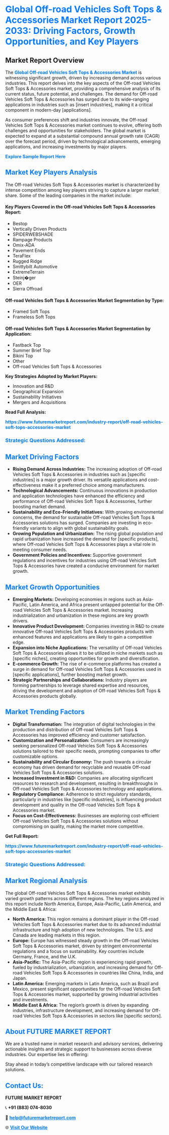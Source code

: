 <h1 style="color: #007BFF;">Global Off-road Vehicles Soft Tops & Accessories Market Report 2025-2033: Driving Factors, Growth Opportunities, and Key Players</h1>

<section id="overview">
<h2>Market Report Overview</h2>
<p>The <a href="https://www.futuremarketreport.com/industry-report/off-road-vehicles-soft-tops-accessories-market" style="color: #007BFF; text-decoration: none;"><strong>Global Off-road Vehicles Soft Tops & Accessories Market</strong></a> is witnessing significant growth, driven by increasing demand across various industries. This report delves into the key aspects of the Off-road Vehicles Soft Tops & Accessories market, providing a comprehensive analysis of its current status, future potential, and challenges. The demand for Off-road Vehicles Soft Tops & Accessories has surged due to its wide-ranging applications in industries such as [insert industries], making it a critical component in modern-day [applications].</p>
<p>As consumer preferences shift and industries innovate, the Off-road Vehicles Soft Tops & Accessories market continues to evolve, offering both challenges and opportunities for stakeholders. The global market is expected to expand at a substantial compound annual growth rate (CAGR) over the forecast period, driven by technological advancements, emerging applications, and increasing investments by major players.</p>
</section>

<section id="overview">
<p><a href="https://www.futuremarketreport.com/request-sample/reportId=126272" style="color: #007BFF; text-decoration: none;"><strong>Explore Sample Report Here</strong></a></p>
</section>

<section id="key-players">
<h2 style="color: #007BFF;">Market Key Players Analysis</h2>
<p>The Off-road Vehicles Soft Tops & Accessories market is characterized by intense competition among key players striving to capture a larger market share. Some of the leading companies in the market include:</p>
<h4>Key Players Covered in the Off-road Vehicles Soft Tops & Accessories Report:</h4>
<ul><li>Bestop</li><li>Vertically Driven Products</li><li>SPIDERWEBSHADE</li><li>Rampage Products</li><li>Omix-ADA</li><li>Pavement Ends</li><li>TeraFlex</li><li>Rugged Ridge</li><li>Smittybilt Automotive</li><li>ExtremeTerrain</li><li>Steinj�ger</li><li>OER</li><li>Sierra Offroad</li></ul>
<h4>Off-road Vehicles Soft Tops & Accessories Market Segmentation by Type:</h4>
<ul><li>Framed Soft Tops</li><li>Frameless Soft Tops</li></ul>

<h4>Off-road Vehicles Soft Tops & Accessories Market Segmentation by Application:</h4>
<ul><li>Fastback Top</li><li>Summer Brief Top</li><li>Bikini Top</li><li>Other</li><li>Off-road Vehicles Soft Tops &amp; Accessories</li></ul>
<p><strong>Key Strategies Adopted by Market Players:</strong></p>
<ul>
<li>Innovation and R&D</li>
<li>Geographical Expansion</li>
<li>Sustainability Initiatives</li>
<li>Mergers and Acquisitions</li>
</ul>
</section>

<section>
<p><strong>Read Full Analysis: </strong></p><a href="https://www.futuremarketreport.com/industry-report/off-road-vehicles-soft-tops-accessories-market" style="color: #007BFF; text-decoration: none;"><strong>https://www.futuremarketreport.com/industry-report/off-road-vehicles-soft-tops-accessories-market</strong></a>
<h3 style="color: #007BFF;">Strategic Questions Addressed:</h3>
</section>

<section id="driving-factors">
<h2 style="color: #007BFF;">Market Driving Factors</h2>
<ul>
<li><strong>Rising Demand Across Industries:</strong> The increasing adoption of Off-road Vehicles Soft Tops & Accessories in industries such as [specific industries] is a major growth driver. Its versatile applications and cost-effectiveness make it a preferred choice among manufacturers.</li>
<li><strong>Technological Advancements:</strong> Continuous innovations in production and application technologies have enhanced the efficiency and performance of Off-road Vehicles Soft Tops & Accessories, further boosting market demand.</li>
<li><strong>Sustainability and Eco-Friendly Initiatives:</strong> With growing environmental concerns, the demand for sustainable Off-road Vehicles Soft Tops & Accessories solutions has surged. Companies are investing in eco-friendly variants to align with global sustainability goals.</li>
<li><strong>Growing Population and Urbanization:</strong> The rising global population and rapid urbanization have increased the demand for [specific products], where Off-road Vehicles Soft Tops & Accessories plays a vital role in meeting consumer needs.</li>
<li><strong>Government Policies and Incentives:</strong> Supportive government regulations and incentives for industries using Off-road Vehicles Soft Tops & Accessories have created a conducive environment for market growth.</li>
</ul>
</section>

<section id="growth-opportunities">
<h2 style="color: #007BFF;">Market Growth Opportunities</h2>
<ul>
<li><strong>Emerging Markets:</strong> Developing economies in regions such as Asia-Pacific, Latin America, and Africa present untapped potential for the Off-road Vehicles Soft Tops & Accessories market. Increasing industrialization and urbanization in these regions are key growth drivers.</li>
<li><strong>Innovative Product Development:</strong> Companies investing in R&D to create innovative Off-road Vehicles Soft Tops & Accessories products with enhanced features and applications are likely to gain a competitive edge.</li>
<li><strong>Expansion into Niche Applications:</strong> The versatility of Off-road Vehicles Soft Tops & Accessories allows it to be utilized in niche markets such as [specific niches], creating opportunities for growth and diversification.</li>
<li><strong>E-commerce Growth:</strong> The rise of e-commerce platforms has created a surge in demand for Off-road Vehicles Soft Tops & Accessories used in [specific applications], further boosting market growth.</li>
<li><strong>Strategic Partnerships and Collaborations:</strong> Industry players are forming partnerships to leverage shared expertise and resources, driving the development and adoption of Off-road Vehicles Soft Tops & Accessories products globally.</li>
</ul>
</section>

<section id="trending-factors">
<h2 style="color: #007BFF;">Market Trending Factors</h2>
<ul>
<li><strong>Digital Transformation:</strong> The integration of digital technologies in the production and distribution of Off-road Vehicles Soft Tops & Accessories has improved efficiency and customer satisfaction.</li>
<li><strong>Customization and Personalization:</strong> Consumers are increasingly seeking personalized Off-road Vehicles Soft Tops & Accessories solutions tailored to their specific needs, prompting companies to offer customizable options.</li>
<li><strong>Sustainability and Circular Economy:</strong> The push towards a circular economy has driven demand for recyclable and reusable Off-road Vehicles Soft Tops & Accessories solutions.</li>
<li><strong>Increased Investment in R&D:</strong> Companies are allocating significant resources to research and development, resulting in breakthroughs in Off-road Vehicles Soft Tops & Accessories technology and applications.</li>
<li><strong>Regulatory Compliance:</strong> Adherence to strict regulatory standards, particularly in industries like [specific industries], is influencing product development and quality in the Off-road Vehicles Soft Tops & Accessories market.</li>
<li><strong>Focus on Cost-Effectiveness:</strong> Businesses are exploring cost-efficient Off-road Vehicles Soft Tops & Accessories solutions without compromising on quality, making the market more competitive.</li>
</ul>
</section>

<section>
<p><strong>Get Full Report: </strong></p><a href="https://www.futuremarketreport.com/industry-report/off-road-vehicles-soft-tops-accessories-market" style="color: #007BFF; text-decoration: none;"><strong>https://www.futuremarketreport.com/industry-report/off-road-vehicles-soft-tops-accessories-market</strong></a>
<h3 style="color: #007BFF;">Strategic Questions Addressed:</h3>
</section>


<section id="regional-analysis">
<h2 style="color: #007BFF;">Market Regional Analysis</h2>
<p>The global Off-road Vehicles Soft Tops & Accessories market exhibits varied growth patterns across different regions. The key regions analyzed in this report include North America, Europe, Asia-Pacific, Latin America, and the Middle East & Africa:</p>
<ul>
<li><strong>North America:</strong> This region remains a dominant player in the Off-road Vehicles Soft Tops & Accessories market due to its advanced industrial infrastructure and high adoption of new technologies. The U.S. and Canada are leading markets in this region.</li>
<li><strong>Europe:</strong> Europe has witnessed steady growth in the Off-road Vehicles Soft Tops & Accessories market, driven by stringent environmental regulations and a focus on sustainability. Key countries include Germany, France, and the U.K.</li>
<li><strong>Asia-Pacific:</strong> The Asia-Pacific region is experiencing rapid growth, fueled by industrialization, urbanization, and increasing demand for Off-road Vehicles Soft Tops & Accessories in countries like China, India, and Japan.</li>
<li><strong>Latin America:</strong> Emerging markets in Latin America, such as Brazil and Mexico, present significant opportunities for the Off-road Vehicles Soft Tops & Accessories market, supported by growing industrial activities and investments.</li>
<li><strong>Middle East & Africa:</strong> The region’s growth is driven by expanding industries, infrastructure development, and increasing demand for Off-road Vehicles Soft Tops & Accessories in sectors like [specific sectors].</li>
</ul>
</section>

<footer>
<h2 style="color: #007BFF;">About FUTURE MARKET REPORT</h2>
<p>We are a trusted name in market research and advisory services, delivering actionable insights and strategic support to businesses across diverse industries. Our expertise lies in offering:</p>

<p>Stay ahead in today’s competitive landscape with our tailored research solutions.</p>

<h2 style="color: #007BFF;">Contact Us:</h2>
<p><strong>FUTURE MARKET REPORT</strong></p>
<p>📞 <strong>+91 (883) 074-8030</strong></p>
<p>📧 <strong><a href="mailto:help@futuremarketreport.com" style="color: #007BFF;">help@futuremarketreport.com</a></strong></p>
<p>🌐 <strong><a href="https://www.futuremarketreport.com/" style="color: #007BFF;">Visit Our Website</a></strong></p>
</footer>